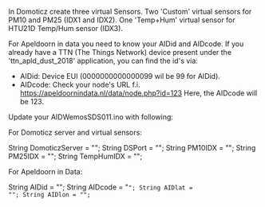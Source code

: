 In Domoticz create three virtual Sensors.
Two 'Custom' virtual sensors for PM10 and PM25 (IDX1 and IDX2).
One 'Temp+Hum' virtual sensor for HTU21D Temp/Hum sensor (IDX3).

For Apeldoorn in data you need to know your AIDid and AIDcode.
If you already have a TTN (The Things Network) device present under the 'ttn_apld_dust_2018' application, 
you can find the id's via:
- AIDid:
  Device EUI (0000000000000099 wil be 99 for AIDid).
- AIDcode:
  Check your node's URL 
  f.i. https://apeldoornindata.nl/data/node.php?id=123 
  Here, the AIDcode will be 123.
  

Update your AIDWemosSDS011.ino with following:

For Domoticz server and virtual sensors:

String DomoticzServer = "<IP address>";
String DSPort = "<Port>";
String PM10IDX = "<IDX1>";
String PM25IDX = "<IDX2>";
String TempHumIDX = "<IDX3>";

For Apeldoorn in Data:

String AIDid = "<ID>";
String AIDcode = "<CODE>";
String AIDlat = "<LAT>";
String AIDlon = "<LON>";
